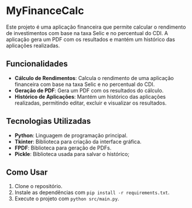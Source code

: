 # MyFinanceCalc

Este projeto é uma aplicação financeira que permite calcular o rendimento de investimentos com base na taxa Selic e no percentual do CDI. A aplicação gera um PDF com os resultados e mantém um histórico das aplicações realizadas.

## Funcionalidades

- **Cálculo de Rendimentos**: Calcula o rendimento de uma aplicação financeira com base na taxa Selic e no percentual do CDI.
- **Geração de PDF**: Gera um PDF com os resultados do cálculo.
- **Histórico de Aplicações**: Mantém um histórico das aplicações realizadas, permitindo editar, excluir e visualizar os resultados.

## Tecnologias Utilizadas

- **Python**: Linguagem de programação principal.
- **Tkinter**: Biblioteca para criação da interface gráfica.
- **FPDF**: Biblioteca para geração de PDFs.
- **Pickle**: Biblioteca usada para salvar o histórico;

## Como Usar

1. Clone o repositório.
2. Instale as dependências com `pip install -r requirements.txt`.
3. Execute o projeto com `python src/main.py`.
